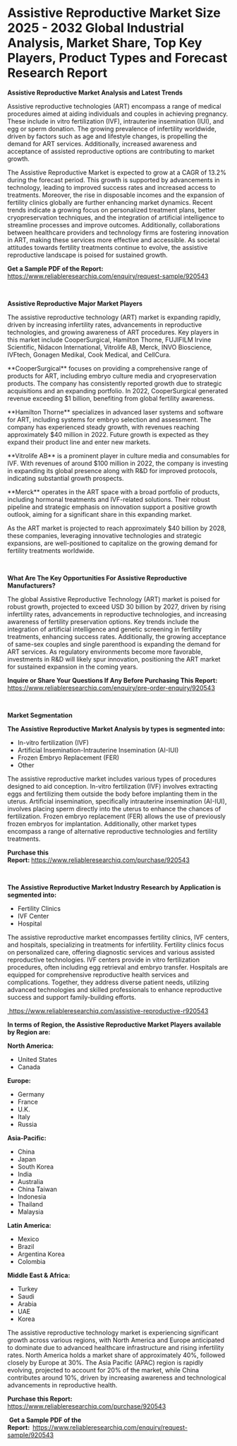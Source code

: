 <p><h1>Assistive Reproductive Market Size 2025 - 2032 Global Industrial Analysis, Market Share, Top Key Players, Product Types and Forecast Research Report</h1></p><p><strong>Assistive Reproductive Market Analysis and Latest Trends</strong></p>
<p><p>Assistive reproductive technologies (ART) encompass a range of medical procedures aimed at aiding individuals and couples in achieving pregnancy. These include in vitro fertilization (IVF), intrauterine insemination (IUI), and egg or sperm donation. The growing prevalence of infertility worldwide, driven by factors such as age and lifestyle changes, is propelling the demand for ART services. Additionally, increased awareness and acceptance of assisted reproductive options are contributing to market growth.</p><p>The Assistive Reproductive Market is expected to grow at a CAGR of 13.2% during the forecast period. This growth is supported by advancements in technology, leading to improved success rates and increased access to treatments. Moreover, the rise in disposable incomes and the expansion of fertility clinics globally are further enhancing market dynamics. Recent trends indicate a growing focus on personalized treatment plans, better cryopreservation techniques, and the integration of artificial intelligence to streamline processes and improve outcomes. Additionally, collaborations between healthcare providers and technology firms are fostering innovation in ART, making these services more effective and accessible. As societal attitudes towards fertility treatments continue to evolve, the assistive reproductive landscape is poised for sustained growth.</p></p>
<p><strong>Get a Sample PDF of the Report:&nbsp;</strong> <a href="https://www.reliableresearchiq.com/enquiry/request-sample/920543?utm_campaign=3096&utm_medium=2&utm_source=Github&utm_content=ia&utm_term=18042025&utm_id=assistive-reproductive">https://www.reliableresearchiq.com/enquiry/request-sample/920543</a></p>
<p>&nbsp;</p>
<p><strong>Assistive Reproductive Major Market Players</strong></p>
<p><p>The assistive reproductive technology (ART) market is expanding rapidly, driven by increasing infertility rates, advancements in reproductive technologies, and growing awareness of ART procedures. Key players in this market include CooperSurgical, Hamilton Thorne, FUJIFILM Irvine Scientific, Nidacon International, Vitrolife AB, Merck, INVO Bioscience, IVFtech, Gonagen Medikal, Cook Medical, and CellCura.</p><p>**CooperSurgical** focuses on providing a comprehensive range of products for ART, including embryo culture media and cryopreservation products. The company has consistently reported growth due to strategic acquisitions and an expanding portfolio. In 2022, CooperSurgical generated revenue exceeding $1 billion, benefiting from global fertility awareness.</p><p>**Hamilton Thorne** specializes in advanced laser systems and software for ART, including systems for embryo selection and assessment. The company has experienced steady growth, with revenues reaching approximately $40 million in 2022. Future growth is expected as they expand their product line and enter new markets.</p><p>**Vitrolife AB** is a prominent player in culture media and consumables for IVF. With revenues of around $100 million in 2022, the company is investing in expanding its global presence along with R&D for improved protocols, indicating substantial growth prospects.</p><p>**Merck** operates in the ART space with a broad portfolio of products, including hormonal treatments and IVF-related solutions. Their robust pipeline and strategic emphasis on innovation support a positive growth outlook, aiming for a significant share in this expanding market.</p><p>As the ART market is projected to reach approximately $40 billion by 2028, these companies, leveraging innovative technologies and strategic expansions, are well-positioned to capitalize on the growing demand for fertility treatments worldwide.</p></p>
<p>&nbsp;</p>
<p><strong>What Are The Key Opportunities For Assistive Reproductive Manufacturers?</strong></p>
<p><p>The global Assistive Reproductive Technology (ART) market is poised for robust growth, projected to exceed USD 30 billion by 2027, driven by rising infertility rates, advancements in reproductive technologies, and increasing awareness of fertility preservation options. Key trends include the integration of artificial intelligence and genetic screening in fertility treatments, enhancing success rates. Additionally, the growing acceptance of same-sex couples and single parenthood is expanding the demand for ART services. As regulatory environments become more favorable, investments in R&D will likely spur innovation, positioning the ART market for sustained expansion in the coming years.</p></p>
<p><strong>Inquire or Share Your Questions If Any Before Purchasing This Report:</strong> <a href="https://www.reliableresearchiq.com/enquiry/pre-order-enquiry/920543?utm_campaign=3096&utm_medium=2&utm_source=Github&utm_content=ia&utm_term=18042025&utm_id=assistive-reproductive">https://www.reliableresearchiq.com/enquiry/pre-order-enquiry/920543</a></p>
<p>&nbsp;</p>
<p><strong>Market Segmentation</strong></p>
<p><strong>The Assistive Reproductive Market Analysis by types is segmented into:</strong></p>
<p><ul><li>In-vitro fertilization (IVF)</li><li>Artificial Insemination-Intrauterine Insemination (AI-IUI)</li><li>Frozen Embryo Replacement (FER)</li><li>Other</li></ul></p>
<p><p>The assistive reproductive market includes various types of procedures designed to aid conception. In-vitro fertilization (IVF) involves extracting eggs and fertilizing them outside the body before implanting them in the uterus. Artificial insemination, specifically intrauterine insemination (AI-IUI), involves placing sperm directly into the uterus to enhance the chances of fertilization. Frozen embryo replacement (FER) allows the use of previously frozen embryos for implantation. Additionally, other market types encompass a range of alternative reproductive technologies and fertility treatments.</p></p>
<p><strong>Purchase this Report:&nbsp;</strong><a href="https://www.reliableresearchiq.com/purchase/920543?utm_campaign=3096&utm_medium=2&utm_source=Github&utm_content=ia&utm_term=18042025&utm_id=assistive-reproductive">https://www.reliableresearchiq.com/purchase/920543</a></p>
<p>&nbsp;</p>
<p><strong>The Assistive Reproductive Market Industry Research by Application is segmented into:</strong></p>
<p><ul><li>Fertility Clinics</li><li>IVF Center</li><li>Hospital</li></ul></p>
<p><p>The assistive reproductive market encompasses fertility clinics, IVF centers, and hospitals, specializing in treatments for infertility. Fertility clinics focus on personalized care, offering diagnostic services and various assisted reproductive technologies. IVF centers provide in vitro fertilization procedures, often including egg retrieval and embryo transfer. Hospitals are equipped for comprehensive reproductive health services and complications. Together, they address diverse patient needs, utilizing advanced technologies and skilled professionals to enhance reproductive success and support family-building efforts.</p></p>
<p><a href="https://www.reliableresearchiq.com/assistive-reproductive-r920543?utm_campaign=3096&utm_medium=2&utm_source=Github&utm_content=ia&utm_term=18042025&utm_id=assistive-reproductive">&nbsp;https://www.reliableresearchiq.com/assistive-reproductive-r920543</a></p>
<p><strong>In terms of Region, the Assistive Reproductive Market Players available by Region are:</strong></p>
<p>
    <p> <strong> North America: </strong>
        <ul>
            <li>United States</li>
            <li>Canada</li>
        </ul>
        </p> 
    <p> <strong> Europe: </strong>
        <ul>
            <li>Germany</li>
            <li>France</li>
            <li>U.K.</li>
            <li>Italy</li>
            <li>Russia</li>
        </ul>
        </p> 
    <p> <strong> Asia-Pacific: </strong>
        <ul>
            <li>China</li>
            <li>Japan</li>
            <li>South Korea</li>
            <li>India</li>
            <li>Australia</li>
            <li>China Taiwan</li>
            <li>Indonesia</li>
            <li>Thailand</li>
            <li>Malaysia</li>
        </ul>
        </p> 
    <p> <strong> Latin America: </strong>
        <ul>
            <li>Mexico</li>
            <li>Brazil</li>
            <li>Argentina Korea</li>
            <li>Colombia</li>
        </ul>
        </p> 
    <p> <strong> Middle East & Africa: </strong>
        <ul>
            <li>Turkey</li>
            <li>Saudi</li>
            <li>Arabia</li>
            <li>UAE</li>
            <li>Korea</li>
        </ul>
    </p>
    </p>
<p><p>The assistive reproductive technology market is experiencing significant growth across various regions, with North America and Europe anticipated to dominate due to advanced healthcare infrastructure and rising infertility rates. North America holds a market share of approximately 40%, followed closely by Europe at 30%. The Asia Pacific (APAC) region is rapidly evolving, projected to account for 20% of the market, while China contributes around 10%, driven by increasing awareness and technological advancements in reproductive health.</p></p>
<p><strong>Purchase this Report: </strong><a href="https://www.reliableresearchiq.com/purchase/920543?utm_campaign=3096&utm_medium=2&utm_source=Github&utm_content=ia&utm_term=18042025&utm_id=assistive-reproductive">https://www.reliableresearchiq.com/purchase/920543</a></p>
<p>&nbsp;<strong>Get a Sample PDF of the Report:&nbsp;&nbsp;</strong><a href="https://www.reliableresearchiq.com/enquiry/request-sample/920543?utm_campaign=3096&utm_medium=2&utm_source=Github&utm_content=ia&utm_term=18042025&utm_id=assistive-reproductive">https://www.reliableresearchiq.com/enquiry/request-sample/920543</a></p>
<p><strong></strong></p>
<p><p></p><p></p><p></p></p>